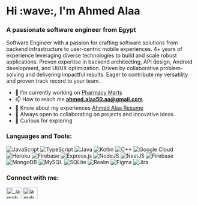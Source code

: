 <h1 align="left">Hi :wave:, I'm Ahmed Alaa</h1>
<h3 align="left">A passionate software engineer from Egypt</h3>
<p dir="auto">Software Engineer with a passion for crafting software solutions from backend infrastructure to user-centric mobile experiences. 4+ years of experience leveraging diverse technologies to build and scale robust applications. Proven expertise in backend architecting, API design, Android development, and UI/UX optimization. Driven by collaborative problem-solving and delivering impactful results. Eager to contribute my versatility and proven track record to your team.</p>

- :telescope: I’m currently working on [Pharmacy Marts](https://www.pharmacymarts.com/)
- :mailbox: How to reach me **ahmed.alaa50.aa@gmail.com**
- :page_facing_up: Know about my experiences [Ahmed Alaa Resume](https://drive.google.com/file/d/1F18yvCWtoHhc31zzrOXgCI0I6jNHV2CA/view?usp=sharing)
- :handshake: Always open to collaborating on projects and innovative ideas.
- :seedling: Curious for exploring

<h3 align="left">Languages and Tools:</h3>

![JavaScript](https://img.shields.io/badge/javascript-%23323330.svg?style=for-the-badge&logo=javascript&logoColor=%23F7DF1E) ![TypeScript](https://img.shields.io/badge/typescript-%23007ACC.svg?style=for-the-badge&logo=typescript&logoColor=white) ![Java](https://img.shields.io/badge/java-%23ED8B00.svg?style=for-the-badge&logo=openjdk&logoColor=white) ![Kotlin](https://img.shields.io/badge/kotlin-%237F52FF.svg?style=for-the-badge&logo=kotlin&logoColor=white) ![C++](https://img.shields.io/badge/c++-%2300599C.svg?style=for-the-badge&logo=c%2B%2B&logoColor=white) ![Google Cloud](https://img.shields.io/badge/GoogleCloud-%234285F4.svg?style=for-the-badge&logo=google-cloud&logoColor=white) ![Heroku](https://img.shields.io/badge/heroku-%23430098.svg?style=for-the-badge&logo=heroku&logoColor=white) ![Firebase](https://img.shields.io/badge/firebase-%23039BE5.svg?style=for-the-badge&logo=firebase) ![Express.js](https://img.shields.io/badge/express.js-%23404d59.svg?style=for-the-badge&logo=express&logoColor=%2361DAFB) ![NodeJS](https://img.shields.io/badge/node.js-6DA55F?style=for-the-badge&logo=node.js&logoColor=white) ![NestJS](https://img.shields.io/badge/nestjs-%23E0234E.svg?style=for-the-badge&logo=nestjs&logoColor=white) ![Firebase](https://img.shields.io/badge/Firebase-039BE5?style=for-the-badge&logo=Firebase&logoColor=white) ![MongoDB](https://img.shields.io/badge/MongoDB-%234ea94b.svg?style=for-the-badge&logo=mongodb&logoColor=white) ![MySQL](https://img.shields.io/badge/mysql-%2300000f.svg?style=for-the-badge&logo=mysql&logoColor=white) ![SQLite](https://img.shields.io/badge/sqlite-%2307405e.svg?style=for-the-badge&logo=sqlite&logoColor=white) ![Realm](https://img.shields.io/badge/Realm-39477F?style=for-the-badge&logo=realm&logoColor=white) ![Figma](https://img.shields.io/badge/figma-%23F24E1E.svg?style=for-the-badge&logo=figma&logoColor=white) ![Jira](https://img.shields.io/badge/jira-%230A0FFF.svg?style=for-the-badge&logo=jira&logoColor=white)
<h3 align="left">Connect with me:</h3>
<p align="left">
<a href="https://twitter.com/_iamahmedalaa" target="blank"><img align="center" src="https://raw.githubusercontent.com/rahuldkjain/github-profile-readme-generator/master/src/images/icons/Social/twitter.svg" alt="_iamahmedalaa" height="30" width="40" /></a>
<a href="https://www.linkedin.com/in/iamahmedalaa/" target="blank"><img align="center" src="https://raw.githubusercontent.com/rahuldkjain/github-profile-readme-generator/master/src/images/icons/Social/linked-in-alt.svg" alt="iamahmedalaa" height="30" width="40" /></a>
</p>
